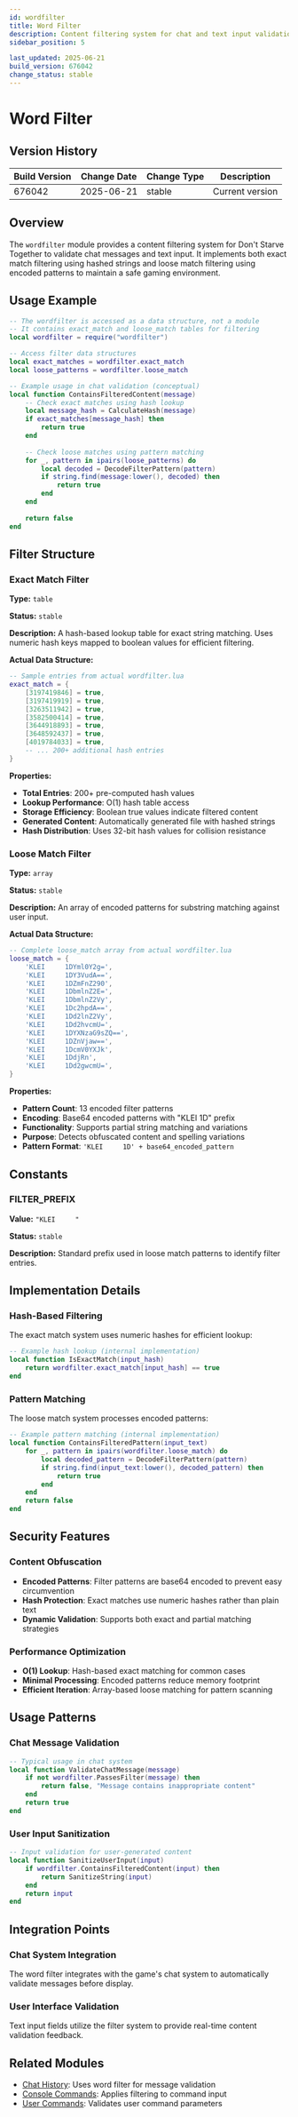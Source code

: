 ```yaml
---
id: wordfilter
title: Word Filter
description: Content filtering system for chat and text input validation
sidebar_position: 5

last_updated: 2025-06-21
build_version: 676042
change_status: stable
---
```


# Word Filter

## Version History
| Build Version | Change Date | Change Type | Description |
|---|----|----|----|
| 676042 | 2025-06-21 | stable | Current version |

## Overview

The `wordfilter` module provides a content filtering system for Don't Starve Together to validate chat messages and text input. It implements both exact match filtering using hashed strings and loose match filtering using encoded patterns to maintain a safe gaming environment.

## Usage Example

```lua
-- The wordfilter is accessed as a data structure, not a module
-- It contains exact_match and loose_match tables for filtering
local wordfilter = require("wordfilter")

-- Access filter data structures
local exact_matches = wordfilter.exact_match
local loose_patterns = wordfilter.loose_match

-- Example usage in chat validation (conceptual)
local function ContainsFilteredContent(message)
    -- Check exact matches using hash lookup
    local message_hash = CalculateHash(message)
    if exact_matches[message_hash] then
        return true
    end
    
    -- Check loose matches using pattern matching  
    for _, pattern in ipairs(loose_patterns) do
        local decoded = DecodeFilterPattern(pattern)
        if string.find(message:lower(), decoded) then
            return true
        end
    end
    
    return false
end
```

## Filter Structure

### Exact Match Filter

**Type:** `table`

**Status:** `stable`

**Description:** A hash-based lookup table for exact string matching. Uses numeric hash keys mapped to boolean values for efficient filtering.

**Actual Data Structure:**
```lua
-- Sample entries from actual wordfilter.lua
exact_match = {
    [3197419846] = true,
    [3197419919] = true,
    [3263511942] = true,
    [3582500414] = true,
    [3644918893] = true,
    [3648592437] = true,
    [4019784033] = true,
    -- ... 200+ additional hash entries
}
```

**Properties:**
- **Total Entries**: 200+ pre-computed hash values
- **Lookup Performance**: O(1) hash table access
- **Storage Efficiency**: Boolean true values indicate filtered content
- **Generated Content**: Automatically generated file with hashed strings
- **Hash Distribution**: Uses 32-bit hash values for collision resistance

### Loose Match Filter

**Type:** `array`

**Status:** `stable`

**Description:** An array of encoded patterns for substring matching against user input.

**Actual Data Structure:**
```lua
-- Complete loose_match array from actual wordfilter.lua
loose_match = {
    'KLEI     1DYml0Y2g=',
    'KLEI     1DY3VudA==',
    'KLEI     1DZmFnZ290',
    'KLEI     1DbmlnZ2E=',
    'KLEI     1DbmlnZ2Vy',
    'KLEI     1Dc2hpdA==',
    'KLEI     1Dd2lnZ2Vy',
    'KLEI     1Dd2hvcmU=',
    'KLEI     1DYXNzaG9sZQ==',
    'KLEI     1DZnVjaw==',
    'KLEI     1DcmV0YXJk',
    'KLEI     1DdjRn',
    'KLEI     1Dd2gwcmU=',
}
```

**Properties:**
- **Pattern Count**: 13 encoded filter patterns
- **Encoding**: Base64 encoded patterns with "KLEI     1D" prefix
- **Functionality**: Supports partial string matching and variations
- **Purpose**: Detects obfuscated content and spelling variations
- **Pattern Format**: `'KLEI     1D' + base64_encoded_pattern`

## Constants

### FILTER_PREFIX

**Value:** `"KLEI     "`

**Status:** `stable`

**Description:** Standard prefix used in loose match patterns to identify filter entries.

## Implementation Details

### Hash-Based Filtering

The exact match system uses numeric hashes for efficient lookup:

```lua
-- Example hash lookup (internal implementation)
local function IsExactMatch(input_hash)
    return wordfilter.exact_match[input_hash] == true
end
```

### Pattern Matching

The loose match system processes encoded patterns:

```lua
-- Example pattern matching (internal implementation)
local function ContainsFilteredPattern(input_text)
    for _, pattern in ipairs(wordfilter.loose_match) do
        local decoded_pattern = DecodeFilterPattern(pattern)
        if string.find(input_text:lower(), decoded_pattern) then
            return true
        end
    end
    return false
end
```

## Security Features

### Content Obfuscation

- **Encoded Patterns**: Filter patterns are base64 encoded to prevent easy circumvention
- **Hash Protection**: Exact matches use numeric hashes rather than plain text
- **Dynamic Validation**: Supports both exact and partial matching strategies

### Performance Optimization

- **O(1) Lookup**: Hash-based exact matching for common cases
- **Minimal Processing**: Encoded patterns reduce memory footprint
- **Efficient Iteration**: Array-based loose matching for pattern scanning

## Usage Patterns

### Chat Message Validation

```lua
-- Typical usage in chat system
local function ValidateChatMessage(message)
    if not wordfilter.PassesFilter(message) then
        return false, "Message contains inappropriate content"
    end
    return true
end
```

### User Input Sanitization

```lua
-- Input validation for user-generated content
local function SanitizeUserInput(input)
    if wordfilter.ContainsFilteredContent(input) then
        return SanitizeString(input)
    end
    return input
end
```

## Integration Points

### Chat System Integration

The word filter integrates with the game's chat system to automatically validate messages before display.

### User Interface Validation

Text input fields utilize the filter system to provide real-time content validation feedback.

## Related Modules

- [Chat History](./chathistory.md): Uses word filter for message validation
- [Console Commands](./consolecommands.md): Applies filtering to command input
- [User Commands](./usercommands.md): Validates user command parameters
